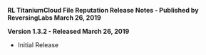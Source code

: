 **RL TitaniumCloud File Reputation Release Notes - Published by ReversingLabs March 26, 2019**


**Version 1.3.2 - Released March 26, 2019**

* Initial Release
